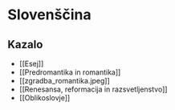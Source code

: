 # Slovenščina
## Kazalo
- [[Esej]]
- [[Predromantika in romantika]]
- [[zgradba_romantika.jpeg]]
- [[Renesansa, reformacija in razsvetljenstvo]]
- [[Oblikoslovje]]